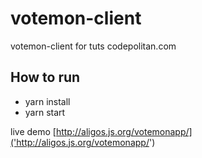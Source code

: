 # votemon-client
votemon-client for tuts codepolitan.com

## How to run
* yarn install
* yarn start

live demo [http://aligos.js.org/votemonapp/]('http://aligos.js.org/votemonapp/')
